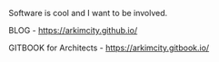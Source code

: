 Software is cool and I want to be involved.

BLOG - https://arkimcity.github.io/

GITBOOK for Architects - https://arkimcity.gitbook.io/

<!--![screenshot](https://github.com/ArkimCity/ArkimCity/blob/main/KakaoTalk_20210105_234951385.jpg?raw=true)-->


<!--![Kim's github stats](https://github-readme-stats.vercel.app/api?username=ArkimCity&show_icons=true)-->

<!--
**ArkimCity/ArkimCity** is a ✨ _special_ ✨ repository because its `README.md` (this file) appears on your GitHub profile.

Here are some ideas to get you started:

- 🔭 I’m currently working on ...
- 🌱 I’m currently learning ...
- 👯 I’m looking to collaborate on ...
- 🤔 I’m looking for help with ...
- 💬 Ask me about ...
- 📫 How to reach me: ...
- 😄 Pronouns: ...
- ⚡ Fun fact: ...
-->
